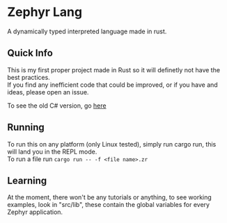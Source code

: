 # Zephyr Lang
A dynamically typed interpreted language made in rust.

## Quick Info
This is my first proper project made in Rust so it will definetly not have the best practices.  
If you find any inefficient code that could be improved, or if you have and ideas, please open an issue.  

To see the old C# version, go [here](https://github.com/itevie/ZephyrLanguage)

## Running
To run this on any platform (only Linux tested), simply run cargo run, this will land you in the REPL mode.  
To run a file run `cargo run -- -f <file name>.zr`

## Learning
At the moment, there won't be any tutorials or anything, to see working examples, look in "src/lib", these contain the global variables for every Zephyr application.  